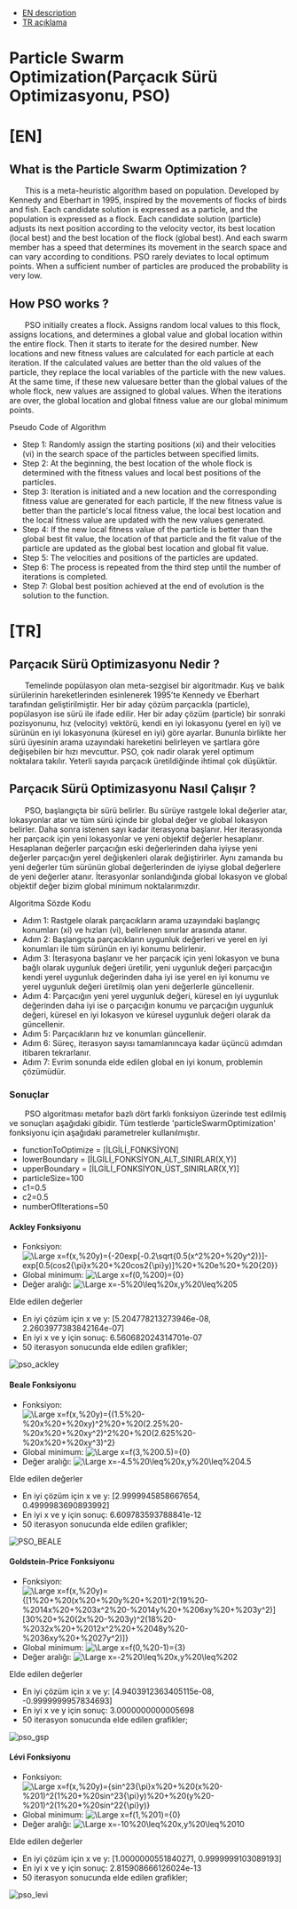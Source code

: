 - [EN description](#en)  
- [TR açıklama](#tr)

# Particle Swarm Optimization(Parçacık Sürü Optimizasyonu, PSO)

# [EN]

## What is the Particle Swarm Optimization ?

&emsp;&emsp;This is a meta-heuristic algorithm based on population. Developed by Kennedy and Eberhart in 1995, inspired by the movements of flocks of birds and fish. Each candidate solution is expressed as a particle, and the population is expressed as a flock. Each candidate solution (particle) adjusts its next position according to the velocity vector, its best location (local best) and the best location of the flock (global best). And each swarm member has a speed that determines its movement in the search space and can vary according to conditions. PSO rarely deviates to local optimum points. When a sufficient number of particles are produced the probability is very low.

## How PSO works ? 

&emsp;&emsp;PSO initially creates a flock. Assigns random local values ​​to this flock, assigns locations, and determines a global value and global location within the entire flock. Then it starts to iterate for the desired number. New locations and new fitness values ​​are calculated for each particle at each iteration. If the calculated values ​​are better than the old values ​​of the particle, they replace the local variables of the particle with the new values. At the same time, if these new values ​​are better than the global values ​​of the whole flock, new values ​​are assigned to global values. When the iterations are over, the global location and global fitness value are our global minimum points.

Pseudo Code of Algorithm

- Step 1: Randomly assign the starting positions (xi) and their velocities (vi) in the search space of the particles between specified limits.
- Step 2: At the beginning, the best location of the whole flock is determined with the fitness values ​​and local best positions of the particles.
- Step 3: Iteration is initiated and a new location and the corresponding fitness value are generated for each particle, If the new fitness value is better than the particle's local fitness value, the local best location and the local fitness value are updated with the new values ​​generated.
- Step 4: If the new local fitness value of the particle is better than the global best fit value, the location of that particle and the fit value of the particle are updated as the global best location and global fit value.
- Step 5: The velocities and positions of the particles are updated.
- Step 6: The process is repeated from the third step until the number of iterations is completed.
- Step 7: Global best position achieved at the end of evolution is the solution to the function.

# [TR]

## Parçacık Sürü Optimizasyonu Nedir ?

&emsp;&emsp;Temelinde popülasyon olan meta-sezgisel bir algoritmadır. Kuş ve balık sürülerinin hareketlerinden esinlenerek 1995’te Kennedy ve Eberhart tarafından geliştirilmiştir. Her bir aday çözüm parçacıkla (particle), popülasyon ise sürü ile ifade edilir. Her bir aday çözüm (particle) bir sonraki pozisyonunu, hız (velocity) vektörü, kendi en iyi lokasyonu (yerel en iyi) ve sürünün en iyi lokasyonuna (küresel en iyi) göre ayarlar. Bununla birlikte her sürü üyesinin arama uzayındaki hareketini belirleyen ve şartlara göre değişebilen bir hızı mevcuttur. PSO, çok nadir olarak yerel optimum noktalara takılır. Yeterli sayıda parçacık üretildiğinde ihtimal çok düşüktür.
  
## Parçacık Sürü Optimizasyonu Nasıl Çalışır ? 

&emsp;&emsp;PSO, başlangıçta bir sürü belirler. Bu sürüye rastgele lokal değerler atar, lokasyonlar atar ve tüm sürü içinde bir global değer ve global lokasyon belirler. Daha sonra istenen sayı kadar iterasyona başlanır. Her iterasyonda her parçacık için yeni lokasyonlar ve yeni objektif değerler hesaplanır. Hesaplanan değerler parçacığın eski değerlerinden daha iyiyse yeni değerler parçacığın yerel değişkenleri olarak değiştirirler. Aynı zamanda bu yeni değerler tüm sürünün global değerlerinden de iyiyse global değerlere de yeni değerler atanır. İterasyonlar sonlandığında global lokasyon ve global objektif değer bizim global minimum noktalarımızdır.

Algoritma Sözde Kodu

- Adım 1: Rastgele olarak parçacıkların arama uzayındaki başlangıç konumları (xi) ve hızları (vi), belirlenen sınırlar arasında atanır.
- Adım 2: Başlangıçta parçacıkların uygunluk değerleri ve yerel en iyi konumları ile tüm sürünün en iyi konumu belirlenir.
- Adım 3: İterasyona başlanır ve her parçacık için yeni lokasyon ve buna bağlı olarak uygunluk değeri üretilir, yeni uygunluk değeri parçacığın kendi yerel uygunluk değerinden daha iyi ise yerel en iyi konumu ve yerel uygunluk değeri üretilmiş olan yeni değerlerle güncellenir.
- Adım 4: Parçacığın yeni yerel uygunluk değeri, küresel en iyi uygunluk değerinden daha iyi ise o parçacığın konumu ve parçacığın uygunluk değeri, küresel en iyi lokasyon ve küresel uygunluk değeri olarak da güncellenir.
- Adım 5: Parçacıkların hız ve konumları güncellenir.
- Adım 6: Süreç, iterasyon sayısı tamamlanıncaya kadar üçüncü adımdan itibaren tekrarlanır.
- Adım 7: Evrim sonunda elde edilen global en iyi konum, problemin çözümüdür.


### Sonuçlar

&emsp;&emsp;PSO algoritması metafor bazlı dört farklı fonksiyon üzerinde test edilmiş ve sonuçları aşağıdaki gibidir. Tüm testlerde 'particleSwarmOptimization' fonksiyonu için aşağıdaki parametreler kullanılmıştır.

- functionToOptimize = [İLGİLİ_FONKSİYON]
- lowerBoundary = [İLGİLİ_FONKSİYON_ALT_SINIRLAR(X,Y)]
- upperBoundary = [İLGİLİ_FONKSİYON_ÜST_SINIRLAR(X,Y)]
- particleSize=100
- c1=0.5
- c2=0.5
- numberOfIterations=50

 #### Ackley Fonksiyonu
 
- Fonksiyon: ![\Large x=f(x,%20y)={-20exp[-0.2\sqrt{0.5(x^2%20+%20y^2)}]-exp[0.5(cos2{\pi}x%20+%20cos2{\pi}y)]%20+%20e%20+%20{20}}](https://latex.codecogs.com/svg.latex?\Large&space;f(x,%20y)={-20exp[-0.2\sqrt{0.5(x^2%20+%20y^2)}]-exp[0.5(cos2{\pi}x%20+%20cos2{\pi}y)]%20+%20e%20+%20{20}}) 
- Global minimum: ![\Large x=f(0,%200)={0}](https://latex.codecogs.com/svg.latex?\Large&space;f(0,%200)={0})
- Değer aralığı: ![\Large x=-5%20\leq%20x,y%20\leq%205](https://latex.codecogs.com/svg.latex?\Large&space;-5%20\leq%20x,y%20\leq%205)

Elde edilen değerler

- En iyi çözüm için x ve y: [5.204778213273946e-08, 2.2603977383842164e-07]
- En iyi x ve y için sonuç: 6.560682024314701e-07
- 50 iterasyon sonucunda elde edilen grafikler;

![pso_ackley](https://user-images.githubusercontent.com/51250249/108910026-56b5d200-7636-11eb-8211-89699a607a0c.png)

 #### Beale Fonksiyonu

- Fonksiyon: ![\Large x=f(x,%20y)={(1.5%20-%20x%20+%20xy)^2%20+%20(2.25%20-%20x%20+%20xy^2)^2%20+%20(2.625%20-%20x%20+%20xy^3)^2}](https://latex.codecogs.com/svg.latex?\Large&space;f(x,%20y)={(1.5%20-%20x%20+%20xy)^2%20+%20(2.25%20-%20x%20+%20xy^2)^2%20+%20(2.625%20-%20x%20+%20xy^3)^2}) 
- Global minimum: ![\Large x=f(3,%200.5)={0}](https://latex.codecogs.com/svg.latex?\Large&space;f(3,%20{0.5})={0})
- Değer aralığı: ![\Large x=-4.5%20\leq%20x,y%20\leq%204.5](https://latex.codecogs.com/svg.latex?\Large&space;-4.5%20\leq%20x,y%20\leq%204.5)

Elde edilen değerler

- En iyi çözüm için x ve y: [2.9999945858667654, 0.4999983690893992]
- En iyi x ve y için sonuç: 6.609783593788841e-12
- 50 iterasyon sonucunda elde edilen grafikler;

![PSO_BEALE](https://user-images.githubusercontent.com/51250249/108909942-4140a800-7636-11eb-86c7-3d44e73895dd.png)

 #### Goldstein-Price Fonksiyonu

- Fonksiyon: ![\Large x=f(x,%20y)={[1%20+%20(x%20+%20y%20+%201)^2(19%20-%2014x%20+%203x^2%20-%2014y%20+%206xy%20+%203y^2)][30%20+%20(2x%20-%203y)^2(18%20-%2032x%20+%2012x^2%20+%2048y%20-%2036xy%20+%2027y^2)]}](https://latex.codecogs.com/svg.latex?\Large&space;f(x,%20y)={[1%20+%20(x%20+%20y%20+%201)^2(19%20-%2014x%20+%203x^2%20-%2014y%20+%206xy%20+%203y^2)][30%20+%20(2x%20-%203y)^2(18%20-%2032x%20+%2012x^2%20+%2048y%20-%2036xy%20+%2027y^2)]}) 
- Global minimum: ![\Large x=f(0,%20-1)={3}](https://latex.codecogs.com/svg.latex?\Large&space;f(0,%20-1)={3})
- Değer aralığı: ![\Large x=-2%20\leq%20x,y%20\leq%202](https://latex.codecogs.com/svg.latex?\Large&space;-2%20\leq%20x,y%20\leq%202)

Elde edilen değerler

- En iyi çözüm için x ve y: [4.9403912363405115e-08, -0.9999999957834693]
- En iyi x ve y için sonuç: 3.0000000000005698
- 50 iterasyon sonucunda elde edilen grafikler;

![pso_gsp](https://user-images.githubusercontent.com/51250249/108909945-41d93e80-7636-11eb-83b4-e13a5e824014.png)


 #### Lévi Fonksiyonu

- Fonksiyon: ![\Large x=f(x,%20y)={sin^23{\pi}x%20+%20(x%20-%201)^2(1%20+%20sin^23{\pi}y)%20+%20(y%20-%201)^2(1%20+%20sin^22{\pi}y)}](https://latex.codecogs.com/svg.latex?\Large&space;f(x,%20y)={sin^23{\pi}x%20+%20(x%20-%201)^2(1%20+%20sin^23{\pi}y)%20+%20(y%20-%201)^2(1%20+%20sin^22{\pi}y)}) 
- Global minimum: ![\Large x=f(1,%201)={0}](https://latex.codecogs.com/svg.latex?\Large&space;f(1,%201)={0})
- Değer aralığı: ![\Large x=-10%20\leq%20x,y%20\leq%2010](https://latex.codecogs.com/svg.latex?\Large&space;-10%20\leq%20x,y%20\leq%2010)

Elde edilen değerler

- En iyi çözüm için x ve y: [1.0000000551840271, 0.9999999103089193]
- En iyi x ve y için sonuç: 2.815908666126024e-13
- 50 iterasyon sonucunda elde edilen grafikler;

![pso_levi](https://user-images.githubusercontent.com/51250249/108909946-4271d500-7636-11eb-9c91-a92f9963b013.png)

